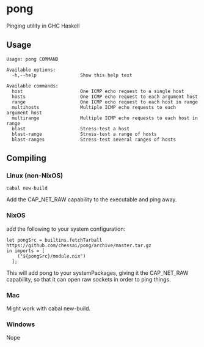 pong
====

Pinging utility in GHC Haskell

## Usage
```
Usage: pong COMMAND

Available options:
  -h,--help                Show this help text

Available commands:
  host                     One ICMP echo request to a single host
  hosts                    One ICMP echo request to each argument host
  range                    One ICMP echo request to each host in range
  multihosts               Multiple ICMP echo requests to each argument host
  multirange               Multiple ICMP echo requests to each host in range
  blast                    Stress-test a host
  blast-range              Stress-test a range of hosts
  blast-ranges             Stress-test several ranges of hosts
```

## Compiling

### Linux (non-NixOS)
```
cabal new-build
```

Add the CAP_NET_RAW capability to the executable and ping away.

### NixOS
add the following to your system configuration:

```
let pongSrc = builtins.fetchTarball https://github.com/chessai/pong/archive/master.tar.gz
in imports = [
    ("${pongSrc}/module.nix")
  ];
```

This will add pong to your systemPackages, giving it the CAP_NET_RAW capability, so that it can open raw sockets in order to ping things.

### Mac
Might work with cabal new-build.

### Windows
Nope

